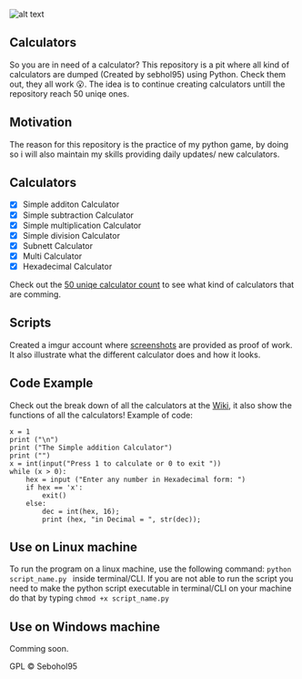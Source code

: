 ![alt text](https://i.imgur.com/vB5CFUX.png)
## Calculators
So you are in need of a calculator? This repository is a pit where all kind of calculators are dumped (Created by sebhol95) using Python. Check them out, they all work :open_mouth:. The idea is to continue creating calculators untill the repository reach 50 uniqe ones. 

## Motivation
The reason for this repository is the practice of my python game, by doing so i will also maintain my skills providing daily updates/ new calculators.

## Calculators
- [X] Simple additon Calculator
- [X] Simple subtraction Calculator
- [X] Simple multiplication Calculator
- [X] Simple division Calculator
- [X] Subnett Calculator
- [X] Multi Calculator
- [X] Hexadecimal Calculator

Check out the [50 uniqe calculator count](https://github.com/Sebhol95/50-Uniqe-Calculators/projects/1) to see what kind of calculators that are comming. 

## Scripts
Created a imgur account where [screenshots](https://sebastianholterhuset.imgur.com/all/) are provided as proof of work. It also illustrate what the different calculator does and how it looks. 

## Code Example
Check out the break down of all the calculators at the [Wiki](https://github.com/Sebhol95/50-Unique-Calculators/wiki/Calculators-function), it also show the functions of all the calculators!
Example of code: 
```
x = 1
print ("\n")
print ("The Simple addition Calculator")
print ("")
x = int(input("Press 1 to calculate or 0 to exit "))
while (x > 0):
    hex = input ("Enter any number in Hexadecimal form: ")
    if hex == 'x':
        exit()
    else:
        dec = int(hex, 16);
        print (hex, "in Decimal = ", str(dec));
```

## Use on Linux machine 
To run the program on a linux machine, use the following command: ```python script_name.py ``` inside terminal/CLI.
If you are not able to run the script you need to make the python script executable in terminal/CLI on your machine do that by typing ```chmod +x script_name.py ```

## Use on Windows machine
Comming soon. 

GPL © Sebohol95
